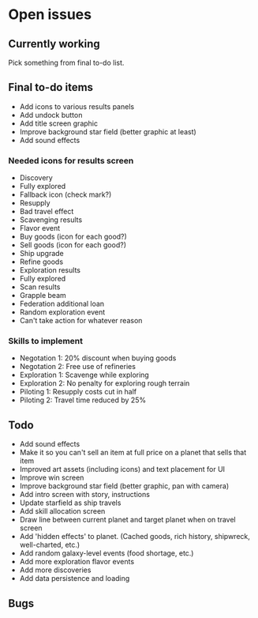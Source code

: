 # Open issues

## Currently working

Pick something from final to-do list.

## Final to-do items

- Add icons to various results panels
- Add undock button
- Add title screen graphic
- Improve background star field (better graphic at least)
- Add sound effects

### Needed icons for results screen

- Discovery
- Fully explored
- Fallback icon (check mark?)
- Resupply
- Bad travel effect
- Scavenging results
- Flavor event
- Buy goods (icon for each good?)
- Sell goods (icon for each good?)
- Ship upgrade
- Refine goods
- Exploration results
- Fully explored
- Scan results
- Grapple beam
- Federation additional loan
- Random exploration event
- Can't take action for whatever reason

### Skills to implement

- Negotation 1: 20% discount when buying goods
- Negotation 2: Free use of refineries
- Exploration 1: Scavenge while exploring
- Exploration 2: No penalty for exploring rough terrain
- Piloting 1: Resupply costs cut in half
- Piloting 2: Travel time reduced by 25%

## Todo

- Add sound effects
- Make it so you can't sell an item at full price on a planet that sells that item
- Improved art assets (including icons) and text placement for UI
- Improve win screen
- Improve background star field (better graphic, pan with camera)
- Add intro screen with story, instructions
- Update starfield as ship travels
- Add skill allocation screen
- Draw line between current planet and target planet when on travel screen
- Add 'hidden effects' to planet. (Cached goods, rich history, shipwreck, well-charted, etc.)
- Add random galaxy-level events (food shortage, etc.)
- Add more exploration flavor events
- Add more discoveries
- Add data persistence and loading

## Bugs
